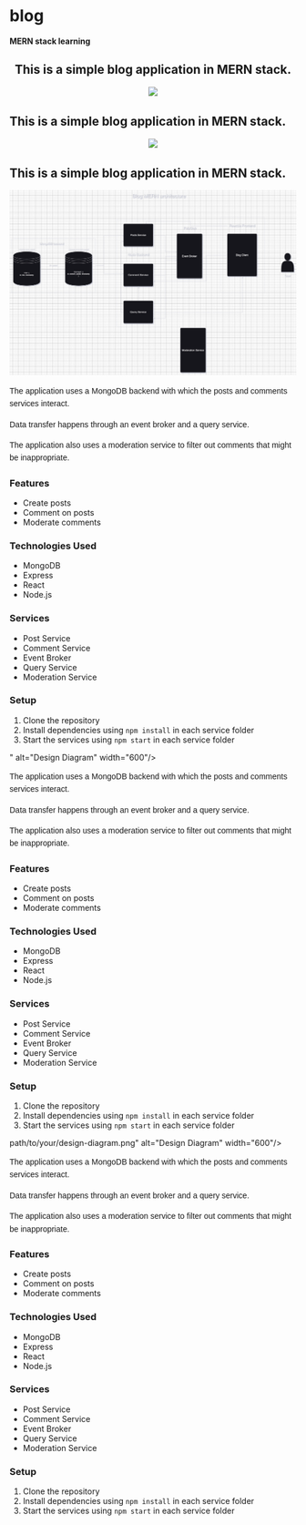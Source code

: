 # blog
**MERN stack learning**

<div align="center">
  <h2>This is a simple blog application in MERN stack.</h2>
</div>

<p align="center">
  <img src="# blog
**MERN stack learning**

<div align="center">
  <h2>This is a simple blog application in MERN stack.</h2>
</div>

<p align="center">
  <img src="# blog
**MERN stack learning**

<div align="center">
  <h2>This is a simple blog application in MERN stack.</h2>
</div>

<p align="center">
  <img src="Blog_Design.drawio.png" alt="Design Diagram" width="600"/>
</p>

<div style="font-family: Arial, sans-serif; line-height: 1.6;">
  <p>The application uses a MongoDB backend with which the posts and comments services interact.</p>
  <p>Data transfer happens through an event broker and a query service.</p>
  <p>The application also uses a moderation service to filter out comments that might be inappropriate.</p>
</div>

<h3>Features</h3>
<ul>
  <li>Create posts</li>
  <li>Comment on posts</li>
  <li>Moderate comments</li>
</ul>

<h3>Technologies Used</h3>
<ul>
  <li>MongoDB</li>
  <li>Express</li>
  <li>React</li>
  <li>Node.js</li>
</ul>

<h3>Services</h3>
<ul>
  <li>Post Service</li>
  <li>Comment Service</li>
  <li>Event Broker</li>
  <li>Query Service</li>
  <li>Moderation Service</li>
</ul>

<h3>Setup</h3>
<ol>
  <li>Clone the repository</li>
  <li>Install dependencies using <code>npm install</code> in each service folder</li>
  <li>Start the services using <code>npm start</code> in each service folder</li>
</ol>
" alt="Design Diagram" width="600"/>
</p>

<div style="font-family: Arial, sans-serif; line-height: 1.6;">
  <p>The application uses a MongoDB backend with which the posts and comments services interact.</p>
  <p>Data transfer happens through an event broker and a query service.</p>
  <p>The application also uses a moderation service to filter out comments that might be inappropriate.</p>
</div>

<h3>Features</h3>
<ul>
  <li>Create posts</li>
  <li>Comment on posts</li>
  <li>Moderate comments</li>
</ul>

<h3>Technologies Used</h3>
<ul>
  <li>MongoDB</li>
  <li>Express</li>
  <li>React</li>
  <li>Node.js</li>
</ul>

<h3>Services</h3>
<ul>
  <li>Post Service</li>
  <li>Comment Service</li>
  <li>Event Broker</li>
  <li>Query Service</li>
  <li>Moderation Service</li>
</ul>

<h3>Setup</h3>
<ol>
  <li>Clone the repository</li>
  <li>Install dependencies using <code>npm install</code> in each service folder</li>
  <li>Start the services using <code>npm start</code> in each service folder</li>
</ol>
path/to/your/design-diagram.png" alt="Design Diagram" width="600"/>
</p>

<div style="font-family: Arial, sans-serif; line-height: 1.6;">
  <p>The application uses a MongoDB backend with which the posts and comments services interact.</p>
  <p>Data transfer happens through an event broker and a query service.</p>
  <p>The application also uses a moderation service to filter out comments that might be inappropriate.</p>
</div>

<h3>Features</h3>
<ul>
  <li>Create posts</li>
  <li>Comment on posts</li>
  <li>Moderate comments</li>
</ul>

<h3>Technologies Used</h3>
<ul>
  <li>MongoDB</li>
  <li>Express</li>
  <li>React</li>
  <li>Node.js</li>
</ul>

<h3>Services</h3>
<ul>
  <li>Post Service</li>
  <li>Comment Service</li>
  <li>Event Broker</li>
  <li>Query Service</li>
  <li>Moderation Service</li>
</ul>

<h3>Setup</h3>
<ol>
  <li>Clone the repository</li>
  <li>Install dependencies using <code>npm install</code> in each service folder</li>
  <li>Start the services using <code>npm start</code> in each service folder</li>
</ol>
